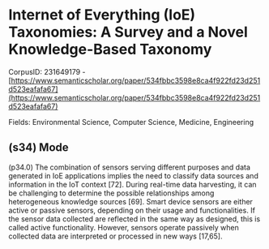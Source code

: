 # Internet of Everything (IoE) Taxonomies: A Survey and a Novel Knowledge-Based Taxonomy

CorpusID: 231649179 - [https://www.semanticscholar.org/paper/534fbbc3598e8ca4f922fd23d251d523eafafa67](https://www.semanticscholar.org/paper/534fbbc3598e8ca4f922fd23d251d523eafafa67)

Fields: Environmental Science, Computer Science, Medicine, Engineering

## (s34) Mode
(p34.0) The combination of sensors serving different purposes and data generated in IoE applications implies the need to classify data sources and information in the IoT context [72]. During real-time data harvesting, it can be challenging to determine the possible relationships among heterogeneous knowledge sources [69]. Smart device sensors are either active or passive sensors, depending on their usage and functionalities. If the sensor data collected are reflected in the same way as designed, this is called active functionality. However, sensors operate passively when collected data are interpreted or processed in new ways [17,65].

